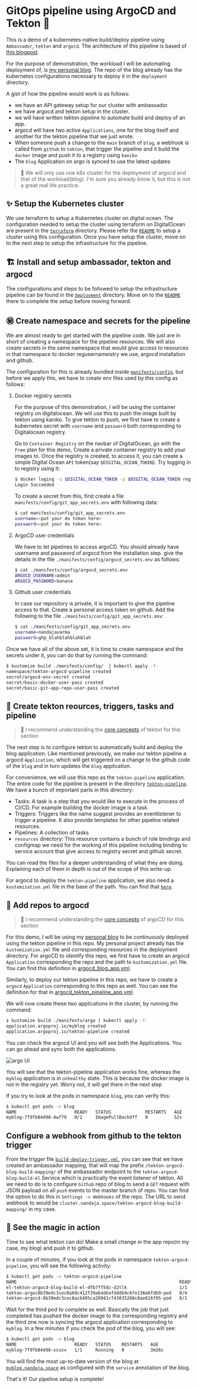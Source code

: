 # GitOps pipeline using ArgoCD and Tekton 🌵

This is a demo of a kubernetes-native build/deploy pipeline using `Ambassador`,
`tekton` and `argocd`. The architecture of this pipeline is based of [this
blogpost](https://medium.com/dzerolabs/using-tekton-and-argocd-to-set-up-a-kubernetes-native-build-release-pipeline-cf4f4d9972b0).

For the purpose of demonstration, the workload I will be automating deployment
of, is [my personal blog](https://github.com/nandajavarma/blog). The repo of the
blog already has the kubernetes configurations necessary to deploy it in the
`deployment` directory.

A gist of how the pipeline would work is as follows:

- we have an API gateway setup for our cluster with ambassador.
- we have argocd and tekton setup in the cluster.
- we will have written tekton pipeline to automate build and deploy of an app.
- argocd will have two active `Applications`, one for the blog itself and
  another for the tekton pipeline that we just wrote.
- When someone push a change to the `main` branch of `blog`, a webhook is called
  from `github` to `tekton`, that trigger the pipeline and it build the `docker` image and push
  it to a registry using `kaniko`
- The `blog` Application on argo is synced to use the latest updates

> 🚧  We will only use one k8s cluster for the deployment of argocd and that of the
> workload(blog). I'm sure you already know it, but this is not a great real
> life practice.

## ✨ Setup the Kubernetes cluster

We use terraform to setup a Kubernetes cluster on digital ocean. The
configuration needed to setup the cluster using terraform on DigitalOcean are
present in the [`terraform`](./terraform) directory. Please refer the
[`README`](./terraform/README.md) to setup a cluster using this configuration.
Once you have setup the cluster, move on to the next step to setup the
infrastructure for the pipeline.

## 🏗️ Install and setup ambassador, tekton and argocd

The configurations and steps to be followed to setup the infrastructure pipeline
can be found in the [`deployment`](./deployment) directory. Move on to the
[`README`](./deployment/README.md) there to complete the setup before moving forward.

## ㊙️ Create namespace and secrets for the pipeline

We are almost ready to get started with the pipeline code. We just are in short
of creating a namespace for the pipeline resources. We will also create secrets in the
same namespace that would give access to resources in that namespace to docker
regusernameistry we use, argocd installation and github.

The configuration for this is already bundled inside
[`manifests/config`](./manifests/config), but before we apply this, we have to
create env files used by this config as follows:

1. Docker registry secrets

    For the purpose of this demonstration, I will be using the container registry on
    digitalocean. We will use this to push the image built by tekton using kaniko. To give
    tekton to push, we first have to create a kubernetes secret with `username` and
    `password` both corresponding to Digitalocean registry.

    Go  to `Container Registry` on the navbar of DigitalOcean, go with the `Free`
    plan for this demo, Create a private container registry to add your images
    to.
    Once the registry is created, to access it, you can create a simple Digital
    Ocean `API` token(say `$DIGITAL_OCEAN_TOKEN`). Try logging in to registry using
    it:

    ``` sh
    $ docker loging -u $DIGITAL_OCEAN_TOKEN -p $DIGITAL_OCEAN_TOKEN registry.digitalocean.com
    Login Succeeded
    ```

    To create a secret from this, first create a file
    `manifests/config/git_app_secrets.env` with following data:

    ``` sh
    $ cat manifests/config/git_app_secrets.env
    username=<put your do token here>
    password=<put your do token here>
    ```

1. ArgoCD user credentials

    We have to let pipelines to access argoCD. You should already have username and
    password of argocd from the installation step. give the details in the file
    `./manifests/config/argocd_secrets.env` as follows:

    ``` sh
    $ cat ./manifests/config/argocd_secrets.env
    ARGOCD_USERNAME=admin
    ARGOCD_PASSWORD=banana
    ```

1. Github user credentials

    In case our repository is private, it is important to give the pipeline access
    to that. Create a personal access token on github. Add the following to the file
    `./manifests/config/git_app_secrets.env`:

    ``` sh
    $ cat ./manifests/config/git_app_secrets.env
    username=nandajavarma
    password=ghp_blahblahblahblah
    ```

Once we have all of the above set, it is time to create namespace and the
secrets under it, you can do that by running the command:

``` sh
$ kustomize build ./manifests/config/  | kubectl apply -f-
namespace/tekton-argocd-pipeline created
secret/argocd-env-secret created
secret/basic-docker-user-pass created
secret/basic-git-app-repo-user-pass created
```

## 🧪 Create tekton reources, triggers, tasks and pipeline

> 🚧 I recommend understanding the [core
> concepts](https://tekton.dev/docs/concepts/) of tekton
> for this section

The next step is to configure tekton to automatically build and deploy the blog
application. Like mentioned previously, we make our tekton pipeline a argocd
`Application`, which will get triggered on a change to the github code of the
`blog` and in turn updates the `blog` application.

For convenience, we will use this repo as the `tekton-pipeline` application. The
entire code for the pipeline is present in the directory
[`tekton-pipeline`](./manifests/tekton-pipeline/). We have a bunch of important
parts in this directory:

- Tasks: A task is a step that you would like to execute in the process of
  CI/CD. For example building the docker image is a task.
- Triggers: Triggers like the name suggest provides an eventlistener to trigger
  a pipeline. It also provide templates for other pipeline related resources.
- Pipelines: A collection of tasks
- `resources` directory: This resource contains a bunch of role bindings and
  configmap we need for the working of this pipeline including binding to service
  account that give access to registry secret and github secret.

You can read the files for a deeper understanding of what they are doing.
Explaining each of them in depth is out of the scope of this write-up.

For argocd to deploy the `tekton-pipeline` application, we also need a
`kustomization.yml` file in the base of the path. You can find that
[`here`](./manifests/tekton-pipeline/kustomization.yml).

## 🔭 Add repos to argocd

> 🚧 I recommend understanding the [core
> concepts](https://argo-cd.readthedocs.io/en/stable/core_concepts/) of argoCD
> for this section

For this demo, I will be using my [personal
blog](https://github.com/nandajavarma/blog) to be continuously deployed using
the tekton pipeline in this repo. My personal project already has the
`kustomization.yml` file and corresponding resources in the deployment
directory. For argoCD to identify this repo, we first have to create an
argocd `Application` corresponding the repo and the path to `kustomization.yml`
file. You can find this definition in
[argocd_blog_app.yml](./manifests/argo/argocd_blog_app.yml).

Similarly, to deploy our tekton pipeline in this repo, we have to create a
`argocd` `Application` corresponding to this repo as well. You can see the
definition for that in
[argocd_tekton_pipeline_app.yml](manifests/argo/argocd_tekton_pipeline_app.yml).

We will now create these two applications in the cluster, by running the
command:

``` sh
❯ kustomize build ./manifests/argo | kubectl apply -f-
application.argoproj.io/myblog created
application.argoproj.io/tekton-pipeline created
```

You can check the argocd UI and you will see both the Applications. You can go
ahead and sync both the applications.

![argo UI](./assets/argoapps.png)

You will see that the tekton-pipeline application works fine, whereas the
`myblog` application is in `unhealthy` state. This is because the docker image
is not in the registry yet. Worry not, it will get there in the next step

If you try to look at the pods in namespace `blog`, you can verify this:

``` sh
$ kubectl get pods -n blog
NAME                      READY   STATUS             RESTARTS   AGE
myblog-7f9fb84d98-4wf79   0/1     ImagePullBackOff   0          52s
```

## Configure a webhook from github to the tekton trigger

From the trigger file
[`build-deploy-trigger.yml`](./manifests/tekton-pipeline/triggers/build-deploy-trigger.yml),
you can see that we have created an ambassador mapping, that will map the prefix
`/tekton-argocd-blog-build-mapping/` of the ambassador endpoint to the
`tekton-argocd-blog-build-el` Service which is practically the event listener
of tekton. All we need to do is to configure `Github` repo of blog to send a
`GET` request with JSON payload on all `push` events to the master branch of
repo. You can find the option to do this in `Settings -> Webhooks` of the repo.
The URL to send webhook to would be
`cluster.nandaja.space/tekton-argocd-blog-build-mapping/` in my case.

## 🧨 See the magic in action

Time to see what tekton can do! Make a small change in the app repo(in my case,
my blog) and push it to github.

In a couple of minutes, if you look at the pods in namespace
`tekton-argocd-pipeline`, you will see the following activity:

``` sh
$ kubectl get pods -n tekton-argocd-pipeline
NAME                                                              READY   STATUS            RESTARTS   AGE
el-tekton-argocd-blog-build-el-dfb7ff5dc-d2tlk                    1/1     Running           0          17m
tekton-argoc8b39edc3cec8ab9c412f39ab4d6afdddb9c6fe136e6fdb9-pod   0/4     Completed         0          113s
tekton-argocd-8b39edc3cec8ac6405ca20941cf43835268c8ae616f95-pod   0/1     PodInitializing   0          20s
```

Wait for the third pod to complete as well. Basically the job that just
completed has pushed the docker image to the corresponding registry and the
third one now is syncing the argocd application corresponding to `myblog`. In a
few minutes if you check the pod of the blog, you will see:

``` sh
$ kubectl get pods -n blog
NAME                      READY   STATUS    RESTARTS   AGE
myblog-7f9fb84d98-xsszv   1/1     Running   0          3m26s
```

You will find the most up-to-date version of the blog at [`myblog.nandaja.space`](https://myblog.nandaja.space)
as configured with the `service` annotation of the blog.

That's it! Our pipeline setup is complete!
